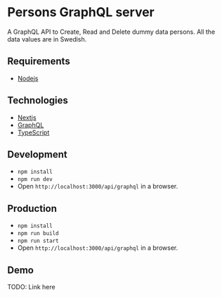 # Persons GraphQL server

A GraphQL API to Create, Read and Delete dummy data persons. All the data values are in Swedish.

## Requirements

- [Nodejs](https://nodejs.org/en)

## Technologies

- [Nextjs](https://nextjs.org/)
- [GraphQL](https://graphql.org/)
- [TypeScript](https://www.typescriptlang.org/)

## Development

- `npm install`
- `npm run dev`
- Open `http://localhost:3000/api/graphql` in a browser.

## Production

- `npm install`
- `npm run build`
- `npm run start`
- Open `http://localhost:3000/api/graphql` in a browser.

## Demo

TODO: Link here
